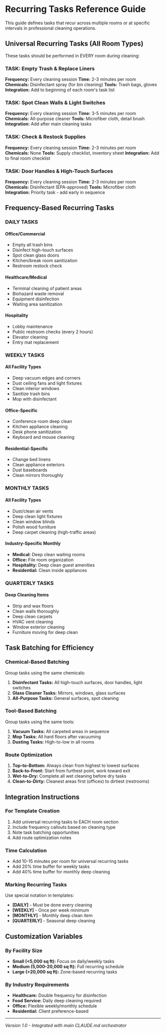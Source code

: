 # Recurring Tasks Reference Guide

This guide defines tasks that recur across multiple rooms or at specific intervals in professional cleaning operations.

## Universal Recurring Tasks (All Room Types)

These tasks should be performed in EVERY room during cleaning:

### TASK: Empty Trash & Replace Liners
**Frequency:** Every cleaning session
**Time:** 2-3 minutes per room
**Chemicals:** Disinfectant spray (for bin cleaning)
**Tools:** Trash bags, gloves
**Integration:** Add to beginning of each room's task list

### TASK: Spot Clean Walls & Light Switches
**Frequency:** Every cleaning session
**Time:** 3-5 minutes per room
**Chemicals:** All-purpose cleaner
**Tools:** Microfiber cloth, detail brush
**Integration:** Add after main cleaning tasks

### TASK: Check & Restock Supplies
**Frequency:** Every cleaning session
**Time:** 2-3 minutes per room
**Chemicals:** None
**Tools:** Supply checklist, inventory sheet
**Integration:** Add to final room checklist

### TASK: Door Handles & High-Touch Surfaces
**Frequency:** Every cleaning session
**Time:** 2-3 minutes per room
**Chemicals:** Disinfectant (EPA-approved)
**Tools:** Microfiber cloth
**Integration:** Priority task - add early in sequence

## Frequency-Based Recurring Tasks

### DAILY TASKS

#### Office/Commercial
- Empty all trash bins
- Disinfect high-touch surfaces
- Spot clean glass doors
- Kitchen/break room sanitization
- Restroom restock check

#### Healthcare/Medical
- Terminal cleaning of patient areas
- Biohazard waste removal
- Equipment disinfection
- Waiting area sanitization

#### Hospitality
- Lobby maintenance
- Public restroom checks (every 2 hours)
- Elevator cleaning
- Entry mat replacement

### WEEKLY TASKS

#### All Facility Types
- Deep vacuum edges and corners
- Dust ceiling fans and light fixtures
- Clean interior windows
- Sanitize trash bins
- Mop with disinfectant

#### Office-Specific
- Conference room deep clean
- Kitchen appliance cleaning
- Desk phone sanitization
- Keyboard and mouse cleaning

#### Residential-Specific
- Change bed linens
- Clean appliance exteriors
- Dust baseboards
- Clean mirrors thoroughly

### MONTHLY TASKS

#### All Facility Types
- Dust/clean air vents
- Deep clean light fixtures
- Clean window blinds
- Polish wood furniture
- Deep carpet cleaning (high-traffic areas)

#### Industry-Specific Monthly
- **Medical:** Deep clean waiting rooms
- **Office:** File room organization
- **Hospitality:** Deep clean guest amenities
- **Residential:** Clean inside appliances

### QUARTERLY TASKS

#### Deep Cleaning Items
- Strip and wax floors
- Clean walls thoroughly
- Deep clean carpets
- HVAC vent cleaning
- Window exterior cleaning
- Furniture moving for deep clean

## Task Batching for Efficiency

### Chemical-Based Batching
Group tasks using the same chemicals:
1. **Disinfectant Tasks:** All high-touch surfaces, door handles, light switches
2. **Glass Cleaner Tasks:** Mirrors, windows, glass surfaces
3. **All-Purpose Tasks:** General surfaces, spot cleaning

### Tool-Based Batching
Group tasks using the same tools:
1. **Vacuum Tasks:** All carpeted areas in sequence
2. **Mop Tasks:** All hard floors after vacuuming
3. **Dusting Tasks:** High-to-low in all rooms

### Route Optimization
1. **Top-to-Bottom:** Always clean from highest to lowest surfaces
2. **Back-to-Front:** Start from furthest point, work toward exit
3. **Wet-to-Dry:** Complete all wet cleaning before dry tasks
4. **Clean-to-Dirty:** Cleanest areas first (offices) to dirtiest (restrooms)

## Integration Instructions

### For Template Creation
1. Add universal recurring tasks to EACH room section
2. Include frequency callouts based on cleaning type
3. Note task batching opportunities
4. Add route optimization notes

### Time Calculation
- Add 10-15 minutes per room for universal recurring tasks
- Add 20% time buffer for weekly tasks
- Add 40% time buffer for monthly deep cleaning

### Marking Recurring Tasks
Use special notation in templates:
- **[DAILY]** - Must be done every cleaning
- **[WEEKLY]** - Once per week minimum
- **[MONTHLY]** - Monthly deep clean item
- **[QUARTERLY]** - Seasonal deep cleaning

## Customization Variables

### By Facility Size
- **Small (<5,000 sq ft):** Focus on daily/weekly tasks
- **Medium (5,000-20,000 sq ft):** Full recurring schedule
- **Large (>20,000 sq ft):** Zone-based recurring tasks

### By Industry Requirements
- **Healthcare:** Double frequency for disinfection
- **Food Service:** Daily deep cleaning required
- **Office:** Flexible weekly/monthly schedule
- **Residential:** Client preference-based

---

*Version 1.0 - Integrated with main CLAUDE.md orchestrator*